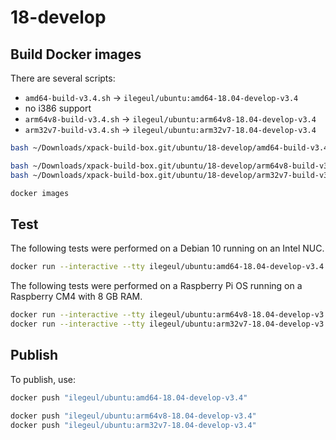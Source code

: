 
# 18-develop

## Build Docker images

There are several scripts:

- `amd64-build-v3.4.sh` -> `ilegeul/ubuntu:amd64-18.04-develop-v3.4`
- no i386 support
- `arm64v8-build-v3.4.sh` -> `ilegeul/ubuntu:arm64v8-18.04-develop-v3.4`
- `arm32v7-build-v3.4.sh` -> `ilegeul/ubuntu:arm32v7-18.04-develop-v3.4`

```sh
bash ~/Downloads/xpack-build-box.git/ubuntu/18-develop/amd64-build-v3.4.sh

bash ~/Downloads/xpack-build-box.git/ubuntu/18-develop/arm64v8-build-v3.4.sh
bash ~/Downloads/xpack-build-box.git/ubuntu/18-develop/arm32v7-build-v3.4.sh

docker images
```

## Test

The following tests were performed on a Debian 10
running on an Intel NUC.

```sh
docker run --interactive --tty ilegeul/ubuntu:amd64-18.04-develop-v3.4
```

The following tests were performed on a Raspberry Pi OS
running on a Raspberry CM4 with 8 GB RAM.

```sh
docker run --interactive --tty ilegeul/ubuntu:arm64v8-18.04-develop-v3.4
docker run --interactive --tty ilegeul/ubuntu:arm32v7-18.04-develop-v3.4
```

## Publish

To publish, use:

```sh
docker push "ilegeul/ubuntu:amd64-18.04-develop-v3.4"

docker push "ilegeul/ubuntu:arm64v8-18.04-develop-v3.4"
docker push "ilegeul/ubuntu:arm32v7-18.04-develop-v3.4"
```
